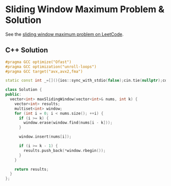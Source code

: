 # Sliding Window Maximum Problem & Solution

See the [sliding window maximum problem on LeetCode](https://leetcode.com/problems/sliding-window-maximum).

## C++ Solution

```cpp
#pragma GCC optimize("Ofast")
#pragma GCC optimization("unroll-loops")
#pragma GCC target("avx,avx2,fma")

static const int _=[](){ios::sync_with_stdio(false);cin.tie(nullptr);cout.tie(nullptr);return 0;}();

class Solution {
public:
  vector<int> maxSlidingWindow(vector<int>& nums, int k) {
    vector<int> results;
    multiset<int> window;
    for (int i = 0; i < nums.size(); ++i) {
      if (i >= k) {
        window.erase(window.find(nums[i - k]));
      }

      window.insert(nums[i]);

      if (i >= k - 1) {
        results.push_back(*window.rbegin());
      }
    }

    return results;
  }
};
```
